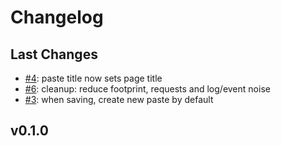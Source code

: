 # Changelog

## Last Changes

- [#4](https://github.com/x1B/paperdart/issues/4): paste title now sets page title
- [#6](https://github.com/x1B/paperdart/issues/6): cleanup: reduce footprint, requests and log/event noise
- [#3](https://github.com/x1B/paperdart/issues/3): when saving, create new paste by default


## v0.1.0
